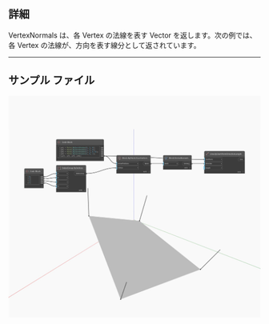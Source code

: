 ## 詳細
VertexNormals は、各 Vertex の法線を表す Vector を返します。次の例では、各 Vertex の法線が、方向を表す線分として返されています。
___
## サンプル ファイル

![VertexNormals](./Autodesk.DesignScript.Geometry.Mesh.VertexNormals_img.jpg)

